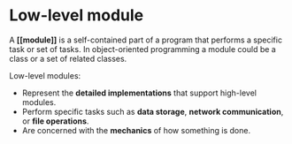 # **Low-level module**

A **[[module]]** is a self-contained part of a program that performs a specific task or set of tasks. In object-oriented programming a module could be a class or a set of related classes.

Low-level modules:

- Represent the **detailed implementations** that support high-level modules.
- Perform specific tasks such as **data storage**, **network communication**, or **file operations**.
- Are concerned with the **mechanics** of how something is done.